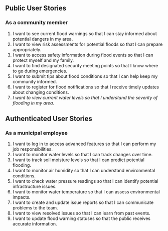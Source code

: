 ## Public User Stories

### As a community member

1. I want to see current flood warnings so that I can stay informed about potential dangers in my area.
2. I want to view risk assessments for potential floods so that I can prepare appropriately.
3. I want to access safety information during flood events so that I can protect myself and my family.
4. I want to find designated security meeting points so that I know where to go during emergencies.
5. I want to submit tips about flood conditions so that I can help keep my community informed.
6. I want to register for flood notifications so that I receive timely updates about changing conditions.
7. *I want to view current water levels so that I understand the severity of flooding in my area.*

## Authenticated User Stories

### As a municipal employee

1. I want to log in to access advanced features so that I can perform my job responsibilities.
2. I want to monitor water levels so that I can track changes over time.
3. I want to track soil moisture levels so that I can predict potential flooding.
4. I want to monitor air humidity so that I can understand environmental conditions.
5. I want to check water pressure readings so that I can identify potential infrastructure issues.
6. I want to monitor water temperature so that I can assess environmental impacts.
7. I want to create and update issue reports so that I can communicate problems to the team.
8. I want to view resolved issues so that I can learn from past events.
9. I want to update flood warning statuses so that the public receives accurate information.
